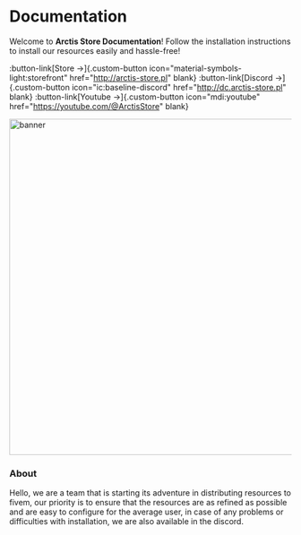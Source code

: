 # Documentation

Welcome to **Arctis Store Documentation**! Follow the installation instructions to install our resources easily and hassle-free!

<style>
  .custom-button {
    margin-top: 5px;
  }
</style>

:button-link[Store →]{.custom-button icon="material-symbols-light:storefront" href="http://arctis-store.pl" blank} :button-link[Discord →]{.custom-button icon="ic:baseline-discord" href="http://dc.arctis-store.pl" blank} :button-link[Youtube →]{.custom-button icon="mdi:youtube" href="https://youtube.com/@ArctisStore" blank}

<p>
  <img src="/banner.png" width="600" title="banner">
</p>

### About

Hello, we are a team that is starting its adventure in distributing resources to fivem, our priority is to ensure that the resources are as refined as possible and are easy to configure for the average user, in case of any problems or difficulties with installation, we are also available in the discord.